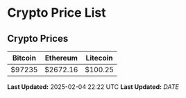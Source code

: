 # Crypto Price List

## Crypto Prices
| Bitcoin | Ethereum | Litecoin |
| ------- | -------- | -------- |
| $97235 | $2672.16 | $100.25 |
**Last Updated:** 2025-02-04 22:22 UTC
**Last Updated:** $DATE$
